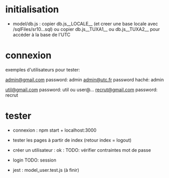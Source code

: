 # initialisation

- model/db.js : copier db.js__LOCALE__ (et creer une base locale avec /sqlFiles/sr10...sql) ou copier db.js__TUXA1__ ou db.js__TUXA2__ pour accéder à la base de l'UTC

# connexion
exemples d'utilisateurs pour tester:

admin@gmail.com  password: admin
admin@utc.fr    password haché: admin

util@gmail.com  password: util ou user@...
recrut@gmail.com password: recrut




# tester

- connexion : npm start + localhost:3000

- tester les pages à partir de index (retour index = logout)

- créer un utilisateur : ok : TODO: vérifier contraintes mot de passe

- login TODO: session

- jest : model_user.test.js (à finir)